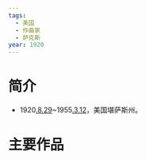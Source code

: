 ```yaml
---
tags:
  - 美国
  - 作曲家
  - 萨克斯
year: 1920
---
```

# 简介

- 1920[.8.29](2024-08-29.md)~1955[.3.12](2024-03-12.md)，美国堪萨斯州。
# 主要作品

